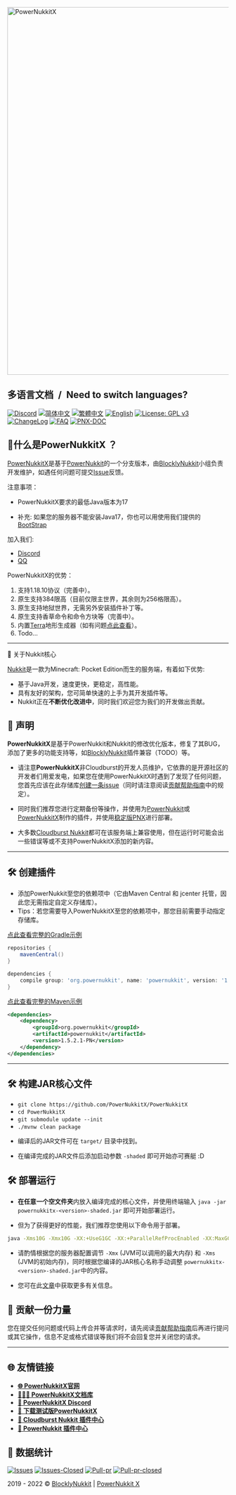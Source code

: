 [<img alt="PowerNukkitX" width="838" src="https://raw.githubusercontent.com/PowerNukkitX/PowerNukkitX/master/blob/images/PNX_BANNER.png" />](https://www.powernukkitx.com)

<h2>多语言文档&ensp;/&ensp;Need to switch languages?</h2>

[![Discord](https://img.shields.io/discord/944227466912870410?style=flat-square)](https://discord.gg/j7UwsaNu4V)
[![简体中文](https://img.shields.io/badge/简体中文-100%25-green?style=flat-square)](https://github.com/PowerNukkitX/PowerNukkitX/blob/master/README.md)
[![繁體中文](https://img.shields.io/badge/繁體中文-100%25-green?style=flat-square)](https://github.com/PowerNukkitX/PowerNukkitX/blob/master/blob/zh-hant/README.md)
[![English](https://img.shields.io/badge/English-100%25-green?style=flat-square)](https://github.com/PowerNukkitX/PowerNukkitX/blob/master/blob/en-us/README.md)
[![License: GPL v3](https://img.shields.io/badge/License-GPL%20v3-blue.svg?style=flat-square)](https://github.com/PowerNukkitX/PowerNukkitX/blob/master/LICENSE)
[![ChangeLog](https://img.shields.io/badge/更新日志-blue?style=flat-square)](https://github.com/PowerNukkitX/PowerNukkitX/blob/master/CHANGELOG.md)
[![FAQ](https://img.shields.io/badge/FAQ-blue?style=flat-square)](https://github.com/PowerNukkitX/PowerNukkitX/wiki/FAQ)
[![PNX-DOC](https://img.shields.io/badge/PNX-DOC文档库-blue?style=flat-square)](https://doc.powernukkitx.cn)

🤔什么是PowerNukkitX ？
---
[PowerNukkitX](https://github.com/PowerNukkitX/PowerNukkitX)是基于[PowerNukkit](https://github.com/PowerNukkit/PowerNukkit)的一个分支版本，由[BlocklyNukkit](https://github.com/BlocklyNukkit)小组负责开发维护，如遇任何问题可提交[Issue](https://github.com/PowerNukkitX/PowerNukkitX/issues)反馈。

注意事项：

* PowerNukkitX要求的最低Java版本为17
  
* 补充: 如果您的服务器不能安装Java17，你也可以用使用我们提供的[BootStrap](https://ci.lt-name.com/job/PowerNukkitX/job/master/)

加入我们:

* [Discord](https://discord.gg/j7UwsaNu4V)
* [QQ](https://jq.qq.com/?_wv=1027&k=6rm3gbUI)

PowerNukkitX的优势：

1. 支持1.18.10协议（完善中）。
2. 原生支持384限高（目前仅限主世界，其余则为256格限高）。
3. 原生支持地狱世界，无需另外安装插件补丁等。
4. 原生支持香草命令和命令方块等（完善中）。
5. 内置[Terra](https://github.com/PolyhedralDev/Terra)地形生成器（如有问题[点此查看](https://doc.powernukkitx.cn/zh-cn/faq/Terra%E9%97%AE%E9%A2%98.html)）。
6. Todo...

---

🧾 关于Nukkit核心

[Nukkit](https://github.com/Nukkit/Nukkit)是一款为Minecraft: Pocket Edition而生的服务端，有着如下优势:

* 基于Java开发，速度更快，更稳定，高性能。
* 具有友好的架构，您可简单快速的上手为其开发插件等。
* Nukkit正在**不断优化改进中**，同时我们欢迎您为我们的开发做出贡献。

📌 声明
---

**PowerNukkitX**是基于PowerNukkit和Nukkit的修改优化版本，修复了其BUG，添加了更多的功能支持等，如[BlocklyNukkit](https://github.com/BlocklyNukkit/BlocklyNukkit)插件兼容（TODO）等。

* 请注意**PowerNukkitX**非Cloudburst的开发人员维护，它依靠的是开源社区的开发者们用爱发电，如果您在使用PowerNukkitX时遇到了发现了任何问题，您首先应该在此存储库[创建一条issue](https://github.com/PowerNukkitX/PowerNukkitX/issues)（同时请注意阅读[贡献帮助指南](https://github.com/PowerNukkitX/PowerNukkitX/blob/master/CONTRIBUTING.md)中的规定）。

* 同时我们推荐您进行定期备份等操作，并使用为[PowerNukkit](https://github.com/powernukkit/powernukkit)或[PowerNukkitX](https://github.com/PowerNukkitX/PowerNukkitX)制作的插件，并使用[稳定版PNX](https://github.com/PowerNukkitX/PowerNukkitX/releases)进行部署。

* 大多数[Cloudburst Nukkit](https://github.com/cloudburstmc/nukkit)都可在该服务端上兼容使用，但在运行时可能会出一些错误等或不支持PowerNukkitX添加的新内容。

---

🛠 创建插件
---
* 添加PowerNukkit至您的依赖项中（它由Maven Central 和 jcenter 托管，因此您无需指定自定义存储库）。
* Tips：若您需要导入PowerNukkitX至您的依赖项中，那您目前需要手动指定存储库。

[点此查看完整的Gradle示例](https://github.com/PowerNukkitX/ExamplePlugin-Gradle)
```groovy
repositories {
    mavenCentral()
}

dependencies {
    compile group: 'org.powernukkit', name: 'powernukkit', version: '1.5.2.1-PN'
}
```

[点此查看完整的Maven示例](https://github.com/PowerNukkitX/ExamplePlugin-Maven)
```xml
<dependencies>
    <dependency>
        <groupId>org.powernukkit</groupId>
        <artifactId>powernukkit</artifactId>
        <version>1.5.2.1-PN</version>
    </dependency>
</dependencies>
```
---

🛠 构建JAR核心文件
---
- `git clone https://github.com/PowerNukkitX/PowerNukkitX`
- `cd PowerNukkitX`
- `git submodule update --init`
- `./mvnw clean package`

* 编译后的JAR文件可在 `target/` 目录中找到。

* 在编译完成的JAR文件后添加启动参数 `-shaded` 即可开始亦可赛艇 :D

🛠 部署运行
-------------
* **在任意一个空文件夹**内放入编译完成的核心文件，并使用终端输入 `java -jar powernukkitx-<version>-shaded.jar` 即可开始部署运行。

* 但为了获得更好的性能，我们推荐您使用以下命令用于部署。
```sh
java -Xms10G -Xmx10G -XX:+UseG1GC -XX:+ParallelRefProcEnabled -XX:MaxGCPauseMillis=200 -XX:+UnlockExperimentalVMOptions -XX:+DisableExplicitGC -XX:+AlwaysPreTouch -XX:G1NewSizePercent=30 -XX:G1MaxNewSizePercent=40 -XX:G1HeapRegionSize=8M -XX:G1ReservePercent=20 -XX:G1HeapWastePercent=5 -XX:G1MixedGCCountTarget=4 -XX:InitiatingHeapOccupancyPercent=15 -XX:G1MixedGCLiveThresholdPercent=90 -XX:G1RSetUpdatingPauseTimePercent=5 -XX:SurvivorRatio=32 -XX:+PerfDisableSharedMem -XX:MaxTenuringThreshold=1 -Dusing.aikars.flags=https://mcflags.emc.gs -Daikars.new.flags=true -jar powernukkitx-<version>-shaded.jar
```

* 请酌情根据您的服务器配置调节 `-Xmx` (JVM可以调用的最大内存) 和 `-Xms` (JVM的初始内存)，同时根据您编译的JAR核心名称手动调整 `powernukkitx-<version>-shaded.jar`中的内容。

* 您可在此[文章](https://aikar.co/2018/07/02/tuning-the-jvm-g1gc-garbage-collector-flags-for-minecraft/)中获取更多有关信息。

🧐 贡献一份力量
---
您在提交任何问题或代码上传合并等请求时，请先阅读[贡献帮助指南](https://github.com/PowerNukkitX/PowerNukkitX/blob/master/CONTRIBUTING.md)后再进行提问或其它操作，信息不足或格式错误等我们将不会回复您并关闭您的请求。

---

🌐 友情链接
---

- __[🌐 PowerNukkitX官网](https://powernukkitx.cn/)__
- __[👩🏽‍💻 PowerNukkitX文档库](https://doc.powernukkitx.cn/)__
- __[💬 PowerNukkitX Discord](https://discord.gg/j7UwsaNu4V)__
- __[💾 下载测试版PowerNukkitX](https://ci.lt-name.com/job/PowerNukkitX/)__
- __[🔌 Cloudburst Nukkit 插件中心](https://cloudburstmc.org/resources/categories/nukkit-plugins.1/)__
- __[🔌 PowerNukkit 插件中心](https://discuss.powernukkit.org/c/plugins/powernukkit-plugins/14/)__

🎨  数据统计
---

[![Issues](https://img.shields.io/github/issues/PowerNukkitX/PowerNukkitX?style=flat-square)](https://github.com/PowerNukkitX/PowerNukkitX/issues)
[![Issues-Closed](https://img.shields.io/github/issues-closed/PowerNukkitX/PowerNukkitX?style=flat-square)](https://github.com/PowerNukkitX/PowerNukkitX/issues?q=is%3Aissue+is%3Aclosed)
[![Pull-pr](https://img.shields.io/github/issues-pr/PowerNukkitX/PowerNukkitX?style=flat-square)](https://github.com/PowerNukkitX/PowerNukkitX/pulls)
[![Pull-pr-closed](https://img.shields.io/github/issues-pr-closed/PowerNukkitX/PowerNukkitX?style=flat-square)](https://github.com/PowerNukkitX/PowerNukkitX/pulls?q=is%3Apr+is%3Aclosed)

2019 - 2022 © [BlocklyNukkit](https://wiki.blocklynukkit.com) | [PowerNukkit X](https://www.powernukkitx.com)